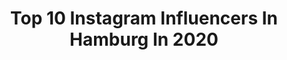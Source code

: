 ---
title: Top 10 Instagram Influencers In Hamburg In 2020
description: >-
  Find top Instagram influencers in Hamburg in 2020. Most popular hashtags: #hamburg #germany #ootd.
platform: Instagram
hits: 2163
text_top: Analyze the best Instagram profiles on inBeat.
text_bottom: Our search engine has 2163 Instagram influencers like this in Hamburg, Germany for you to contact.
profiles:
  - username: "photospokus"
    fullname: >-
      Gildo Cassimo
    bio: >-
      Hamburg
    location: "Germany"
    followers: 65237
    engagement: 427
    commentsToLikes: 0.010612
    id: ck6ubh3wb9jcr0j71416q9dtr
    verified: false
    hashtags: "#concertphotography, #nudityisnotporn, #nohashtagneeded, #festival"
  - username: "hamburg"
    fullname: >-
      Hamburg ⚓️
    bio: >-
      ⚓️ Die schönste Stadt der Welt 📷 Tag @Hamburg in deinen Fotos
    location: "Germany"
    followers: 107575
    engagement: 591
    commentsToLikes: 0.008174
    id: ck55j4g9dw8v60i11e04emq6v
    verified: false
    hashtags: "#elbphilharmonie, #speicherstadt, #hamburg, #instahamburg"
  - username: "bea__hh"
    fullname: >-
      Bea
    bio: >-
      ⚓️ Hamburg meine Perle 🇩🇪 🌏 Reise- und Kreuzfahrtliebe 🚢 💻 bea.hamburg@gmx.net ⠀⠀⠀⠀⠀𝐌𝐚𝐧 𝐫𝐞𝐢𝐬𝐭 𝐣𝐚 𝐧𝐢𝐜𝐡𝐭 𝐮𝐦 𝐚𝐧𝐳𝐮𝐤𝐨𝐦𝐦𝐞𝐧, ⠀⠀⠀⠀⠀⠀⠀⠀⠀⠀𝐬𝐨𝐧𝐝𝐞𝐫𝐧 𝐮𝐦 𝐳𝐮 𝐫𝐞𝐢𝐬𝐞𝐧.
    location: "Germany"
    followers: 5573
    engagement: 3843
    commentsToLikes: 0.099566
    id: ck15sr9n7efds0i19ivte6n45
    verified: false
    hashtags: "#ineedvitaminsea, #dieweltentdecken, #fernweh, #diesachemitdemleben"
  - username: "tim_wakez"
    fullname: >-
      Wakez
    bio: >-
      Hamburg ⚓️ Business: wakez@ins.gg
    location: "Germany"
    followers: 185698
    engagement: 943
    commentsToLikes: 0.061268
    id: ck0w0gzq8e5c40i19cdcy3lui
    verified: false
    hashtags: "#paketshop, #hermeslogistik, #rasierdichrichtig, #werbung"
  - username: "luderchris"
    fullname: >-
      luderchris
    bio: >-
      foodie aus hamburg & #kimscrew 🦁 info@madebyluderchris.de
    location: "Germany"
    followers: 40108
    engagement: 929
    commentsToLikes: 0.056991
    id: ck6ud3m39iy570j71acynxkmm
    verified: false
    hashtags: "#madebyluderchris, #cook4me, #hamburg, #danke"
  - username: "roozerinn"
    fullname: >-
      Rozerin C.
    bio: >-
      040 Hamburg ⚓️ || Kurmancî 🕊 be the reason for somebody’s smile 💛
    location: "Germany"
    followers: 2147
    engagement: 2657
    commentsToLikes: 0.135799
    id: ck15qekvo2go30i19v5g43b8t
    verified: false
    hashtags: "#life, #love, #hafencity, #cutebutcrazy"
  - username: "highlight156"
    fullname: >-
      Highlight
    bio: >-
      Wallach, 2008, bay. Warmblut von Hotline x Rubicell Dressurreiterin aus Hamburg 🙋‍♀️ S* Dressur Nicht gesucht und doch gefunden! 😌 Mein Leben 💖
    location: "Germany"
    followers: 31723
    engagement: 890
    commentsToLikes: 0.065911
    id: ck8t022mhqkjo0j78cd47piyb
    verified: false
    hashtags: "#instahorse, #pferdetrends, #horsesofinstagram, #horselife"
  - username: "lucycatofficial"
    fullname: >-
      Lucy Cat
    bio: >-
      FB|Twitter|YouTube|Snapchat| ➡️LUCYCATOFFICIAL📌HAMBURG Google: Lucy Cat->Kontaktemail nur für Geschäftsanfragen!🔥LUCY CAT KALENDER 2021 -OUT NOW! ⬇️
    location: "Germany"
    followers: 1146604
    engagement: 636
    commentsToLikes: 0.143283
    id: ck6titvci1f2b0j71u2qderir
    verified: true
    hashtags: "#lucycat, #visitx, #blondegirl, #lcvx"
  - username: "kathrynxvalentine"
    fullname: >-
      REELS | COMEDY▫️INSPO▫️FASHION
    bio: >-
      🧋 ғᴏᴜɴᴅᴇʀ ᴏғ ɴᴏᴛʜɪɴɢ ⚓️ Hamburg | Köln 🤍 daily sᴛᴏʀɪᴇs & ʀᴇᴇʟs 🧸 Gewinnspiel Glossybox, 🔜 Nintendo 🎬 ᴛɪᴋ ᴛᴏᴋ 35,9k 💭 ᴇʜᴇᴍᴀʟɪɢᴇ ɴᴏʀᴅᴅ ᴠɪᴢᴇᴍᴇɪsᴛᴇʀɪɴ
    location: "Germany"
    followers: 17949
    engagement: 883
    commentsToLikes: 0.193016
    id: ck0vwk4muu79q0i19lwbxu6yg
    verified: false
    hashtags: "#hellobodypinktober, #hellobody, #pinktober, #limitededition"
  - username: "juliennelle"
    fullname: >-
      Fashion|Beauty|Inspo
    bio: >-
      ▪️ JULIENNE LAST▪️ ▫️Fashionaddict • Content Creator 📍Hamburg 💌 E-mail: juliennelle@gmx.de
    location: "Germany"
    followers: 5509
    engagement: 1361
    commentsToLikes: 0.134277
    id: ckapa5povutjh0i78ezwcuz52
    verified: false
    hashtags: "#joi, #prettylittleiiinspo, #juliennelle, #me"
---
